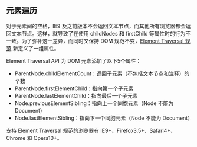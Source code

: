 ## 元素遍历

对于元素间的空格，IE9 及之前版本不会返回文本节点，而其他所有浏览器都会返回文本节点。这样，就导致了在使用 childNodes 和 firstChild 等属性时的行为不一致。为了弥补这一差异，而同时又保持 DOM 规范不变，[Element Traversal 规范](https://www.w3.org/TR/ElementTraversal/) 新定义了一组属性。

Element Traversal API 为 DOM 元素添加了以下5个属性：

- ParentNode.childElementCount：返回子元素（不包括文本节点和注释）的个数
- ParentNode.firstElementChild：指向第一个子元素
- ParentNode.lastElementChild：指向最后一个子元素
- Node.previousElementSibling：指向上一个同胞元素（Node 不能为 Document）
- Node.lastElementSibling：指向下一个同胞元素（Node 不能为 Document）

支持 Element Traversal 规范的浏览器有 IE9+、Firefox3.5+、Safari4+、Chrome 和 Opera10+。
